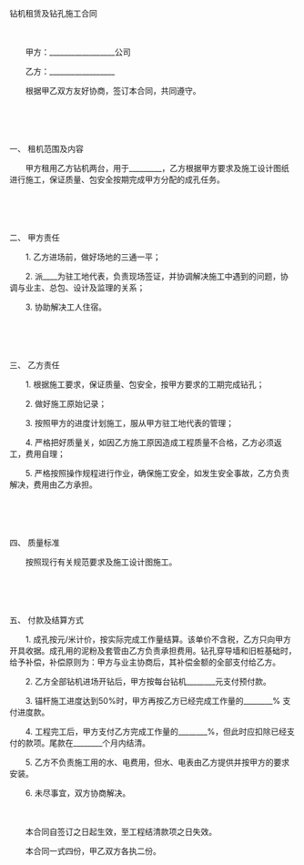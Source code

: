 



钻机租赁及钻孔施工合同



 

　　

　　甲方：__________________公司

　　乙方：__________________　　

　　根据甲乙双方友好协商，签订本合同，共同遵守。

　　

　　

一、
 租机范围及内容

　　甲方租用乙方钻机两台，用于_________，乙方根据甲方要求及施工设计图纸进行施工，保证质量、包安全按期完成甲方分配的成孔任务。

　　

　　

二、
 甲方责任

　　1. 乙方进场前，做好场地的三通一平；

　　2. 派____为驻工地代表，负责现场签证，并协调解决施工中遇到的问题，协调与业主、总包、设计及监理的关系；

　　3. 协助解决工人住宿。

　　

　　

三、
乙方责任

　　1. 根据施工要求，保证质量、包安全，按甲方要求的工期完成钻孔；

　　2. 做好施工原始记录；

　　3. 按照甲方的进度计划施工，服从甲方驻工地代表的管理；

　　4. 严格把好质量关，如因乙方施工原因造成工程质量不合格，乙方必须返工，费用自理；

　　5. 严格按照操作规程进行作业，确保施工安全，如发生安全事故，乙方负责解决，费用由乙方承担。

　　

　　

四、
质量标准

　　按照现行有关规范要求及施工设计图施工。

　　

　　

五、
付款及结算方式

　　1. 成孔按元/米计价，按实际完成工作量结算。该单价不含税，乙方只向甲方开具收据。成孔用的泥粉及套管由乙方负责承担费用。钻孔穿导墙和旧桩基础时，给予补偿，补偿原则为：甲方与业主协商后，其补偿金额的全部支付给乙方。

　　2. 乙方全部钻机进场开钻后，甲方按每台钻机________元支付预付款。

　　3. 锚杆施工进度达到50%时，甲方再按乙方已经完成工作量的________% 支付进度款。

　　4. 工程完工后，甲方支付乙方完成工作量的________%，但此时应扣除已经支付的款项。尾款在________个月内结清。

　　5. 乙方不负责施工用的水、电费用，但水、电表由乙方提供并按甲方的要求安装。

　　6. 未尽事宜，双方协商解决。

　　

　　本合同自签订之日起生效，至工程结清款项之日失效。

　　本合同一式四份，甲乙双方各执二份。